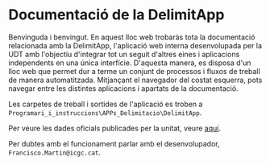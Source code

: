 # Documentació de la DelimitApp

Benvinguda i benvingut. En aquest lloc web trobaràs tota la documentació relacionada amb la 
DelimitApp, l'aplicació web interna desenvolupada per la UDT amb l'objectiu d'integrar tot un
seguit d'altres eines i aplicacions independents en una única interfície. D'aquesta manera,
es disposa d'un lloc web que permet dur a terme un conjunt de processos i fluxos de treball de 
manera automatitzada. Mitjançant el navegador del costat esquerra, pots navegar entre les distintes
aplicacions i apartats de la documentació.

Les carpetes de treball i sortides de l'aplicació es troben a `Programari_i_instruccions\APPs_Delimitacio\DelimitApp`.

Per veure les dades oficials publicades per la unitat, veure [aquí](https://www.icgc.cat/ca/Administracio-i-empresa/Descarregues/Capes-de-geoinformacio/Base-municipal).

Per dubtes amb el funcionament parlar amb el desenvolupador, `Francisco.Martin@icgc.cat`.